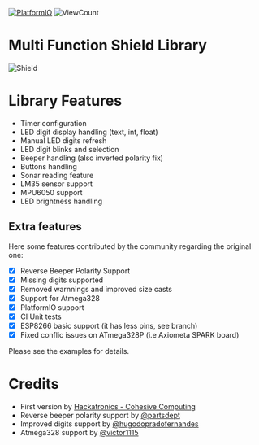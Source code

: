 [![PlatformIO](https://github.com/hpsaturn/MultiFuncShield-Library/workflows/PlatformIO/badge.svg)](https://github.com/hpsaturn/MultiFuncShield-Library/actions/) ![ViewCount](https://views.whatilearened.today/views/github/hpsaturn/MultiFuncShield-Library.svg) 

# Multi Function Shield Library

![Shield](images/shield00.jpg)

# Library Features

- Timer configuration
- LED digit display handling (text, int, float)
- Manual LED digits refresh
- LED digit blinks and selection
- Beeper handling (also inverted polarity fix)
- Buttons handling
- Sonar reading feature
- LM35 sensor support
- MPU6050 support
- LED brightness handling

## Extra features

Here some features contributed by the community regarding the original one:

- [x] Reverse Beeper Polarity Support
- [x] Missing digits supported
- [x] Removed warnnings and improved size casts
- [x] Support for Atmega328
- [x] PlatformIO support
- [x] CI Unit tests
- [x] ESP8266 basic support (it has less pins, see branch)
- [x] Fixed conflic issues on ATmega328P (i.e Axiometa SPARK board)

Please see the examples for details.

# Credits

- First version by [Hackatronics - Cohesive Computing](http://www.cohesivecomputing.co.uk/hackatronics/arduino-multi-function-shield/) 
- Reverse beeper polarity support by [@partsdept](https://github.com/partsdept)
- Improved digits support by [@hugodopradofernandes](https://github.com/hugodopradofernandes)
- Atmega328 support by [@victor1115](https://github.com/victor1115)
